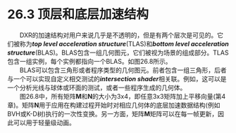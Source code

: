 # 26.3 顶层和底层加速结构
&emsp;&emsp;DXR的加速结构对用户来说几乎是不透明的，但是有两个层次是可见的。它们被称为***top level acceleration structure***(TLAS)和***bottom level acceleration structure***(BLAS)。BLAS包含一组几何图元，它们被视为场景的组成部分。TLAS包含一组实例，每个实例都指向一个BLAS。如图26.8所示。  
&emsp;&emsp;BLAS可以包含三角形或者程序类型的几何图元。前者包含一组三角形，后者与一个可以实现自定义相交测试的***intersection shader***相关联。例如，这可以是一个分析光线与球体或环面的测试，或者一些程序生成的几何体。  
&emsp;&emsp;图26.8中，所有矩阵**M**和**N**的大小为3x4，即任意3x3矩阵加上平移向量(第4章)。矩阵**N**用于应用在构建过程开始时对相应几何体的底层加速数据结构(例如BVH或K-D树)执行的一次性变换。另一方面，矩阵**M**矩阵可以在每一帧更新，因此可以用于轻量级动画。  
